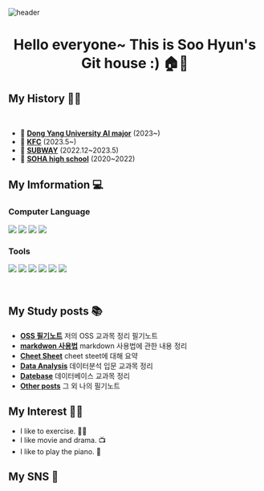 ![header](https://capsule-render.vercel.app/api?type=waving&customColorList=_hexcode=FFC0CB=200&section=header&text=Welcom%20to%20Soo%20Hyun%20GitHub~!&fontSize=45)

<div align="center">
 <h1> Hello everyone~ This is Soo Hyun's Git house :) 🏠🌳 </h1>
</div align="center"> 

### <h2> My History  🙋‍♀️</h2><br/>
   - :robot: [**Dong Yang University AI major**](https://www.dongyang.ac.kr/sites/dmu_23259/index.do)   (2023~)
   - :hamburger: [**KFC**](https://www.kfckorea.com/)    (2023.5~)
   - :sandwich: [**SUBWAY**](https://www.subway.co.kr/)    (2022.12~2023.5)
   - :school: [**SOHA high school**](https://soha.hs.kr/home/index.do)   (2020~2022)

   ### <h2> My Imformation 💻</h2>
   
<h3> Computer Language</h3>
<p> <img src="https://img.shields.io/badge/C-A8B9CC?style=flat&logo=C&logoColor=white"/> <img src="https://img.shields.io/badge/python-3776AB?style=flat&logo=Python&logoColor=white"/> <img src="https://img.shields.io/badge/Git-F05032?style=flat&logo=GIT&logoColor=white"/> <img src="https://img.shields.io/badge/JAVA-F7DF1E?style=flat&logo=Java&logoColor=white"/> <br></p>
<h3> Tools</h3>
<p><img src="https://img.shields.io/badge/GitHub-181717?style=flat&logo=GitHub&logoColor=white"/> <img src="https://img.shields.io/badge/Jupyter-F37626?style=flat&logo=Jupyter&logoColor=white"/> <img src="https://img.shields.io/badge/Visual Studio Code-007ACC?style=flat&logo=Visual Studio Code&logoColor=white"/> <img src="https://img.shields.io/badge/IntelliJ IDEA-000000?style=flat&logo=IntelliJ IDEA&logoColor=white"/> <img src="https://img.shields.io/badge/PyCharm-000000?style=flat&logo=PyCharm&logoColor=white"/> <img src="https://img.shields.io/badge/Adobe Photoshop-31A8FF?style=flat&logo=Adobe Photoshop&logoColor=white"/> <br> </p>
<br>

### <h2> My Study posts 📚 </h2>
- [**OSS 필기노트**](https:/) 저의 OSS 교과목 정리 필기노트
- [**markdwon 사용법**](https:/) markdown 사용법에 관한 내용 정리
- [**Cheet Sheet**](https:/) cheet steet에 대해 요약
- [**Data Analysis**](https:/) 데이터분석 입문 교과목 정리
- [**Datebase**](http:/) 데이터베이스 교과목 정리
- [**Other posts**](https:/) 그 외 나의 필기노트

### <h2> My Interest 🤾‍♀️</h2>
- I like to exercise. 🏃‍♀️
- I like movie and drama. 📺
- I like to play the piano. 🎹
  
### <h2> My SNS 📱</h2>
